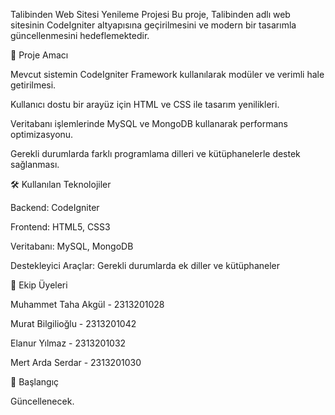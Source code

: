 Talibinden Web Sitesi Yenileme Projesi
Bu proje, Talibinden adlı web sitesinin CodeIgniter altyapısına geçirilmesini ve modern bir tasarımla güncellenmesini hedeflemektedir.

📌 Proje Amacı

Mevcut sistemin CodeIgniter Framework kullanılarak modüler ve verimli hale getirilmesi.

Kullanıcı dostu bir arayüz için HTML ve CSS ile tasarım yenilikleri.

Veritabanı işlemlerinde MySQL ve MongoDB kullanarak performans optimizasyonu.

Gerekli durumlarda farklı programlama dilleri ve kütüphanelerle destek sağlanması.

🛠️ Kullanılan Teknolojiler

Backend: CodeIgniter

Frontend: HTML5, CSS3

Veritabanı: MySQL, MongoDB

Destekleyici Araçlar: Gerekli durumlarda ek diller ve kütüphaneler

👥 Ekip Üyeleri

Muhammet Taha Akgül - 2313201028

Murat Bilgilioğlu - 2313201042

Elanur Yılmaz - 2313201032

Mert Arda Serdar - 2313201030

🚀 Başlangıç

Güncellenecek.
